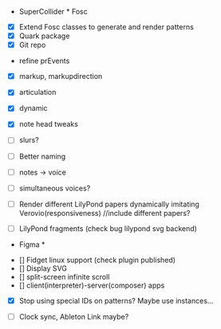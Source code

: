 * SuperCollider *
 Fosc
- [x] Extend Fosc classes to generate and render patterns 
- [x] Quark package
- [x] Git repo
- refine prEvents
 - [x] markup, markupdirection
 - [x] articulation
 - [x] dynamic
 - [x] note head tweaks
- [ ] slurs?
- [ ] Better naming
- [ ] notes -> voice
- [ ] simultaneous voices?

- [ ] Render different LilyPond papers dynamically imitating Verovio(responsiveness) //include different papers?
- [ ] LilyPond fragments (check bug lilypond svg backend)


* Figma *
- [] Fidget linux support (check plugin published)
- [] Display SVG
- [] split-screen infinite scroll
- [] client(interpreter)-server(composer) apps



- [x] Stop using special IDs on patterns? Maybe use instances...



- [ ] Clock sync, Ableton Link maybe?

